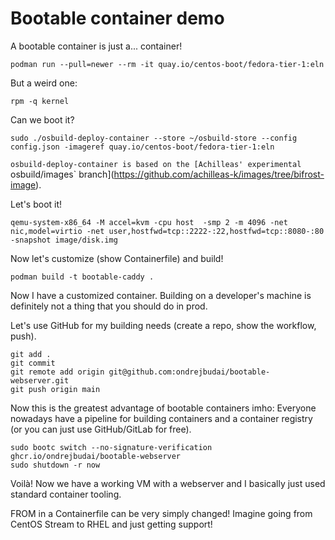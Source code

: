 # Bootable container demo

A bootable container is just a... container!

```
podman run --pull=newer --rm -it quay.io/centos-boot/fedora-tier-1:eln
```

But a weird one:

```
rpm -q kernel
```

Can we boot it?

```
sudo ./osbuild-deploy-container --store ~/osbuild-store --config config.json -imageref quay.io/centos-boot/fedora-tier-1:eln
```

`osbuild-deploy-container is based on the [Achilleas' experimental `osbuild/images` branch](https://github.com/achilleas-k/images/tree/bifrost-image).

Let's boot it!

```
qemu-system-x86_64 -M accel=kvm -cpu host  -smp 2 -m 4096 -net nic,model=virtio -net user,hostfwd=tcp::2222-:22,hostfwd=tcp::8080-:80 -snapshot image/disk.img
```

Now let's customize (show Containerfile) and build!

```
podman build -t bootable-caddy .
```

Now I have a customized container. Building on a developer's machine is definitely not a thing that you should do in prod.

Let's use GitHub for my building needs (create a repo, show the workflow, push).
```
git add .
git commit
git remote add origin git@github.com:ondrejbudai/bootable-webserver.git
git push origin main
```

Now this is the greatest advantage of bootable containers imho: Everyone nowadays have a pipeline for building containers and a container registry (or you can just use GitHub/GitLab for free).

```
sudo bootc switch --no-signature-verification ghcr.io/ondrejbudai/bootable-webserver
sudo shutdown -r now
``` 

Voilà! Now we have a working VM with a webserver and I basically just used standard container tooling.

FROM in a Containerfile can be very simply changed! Imagine going from CentOS Stream to RHEL and just getting support!
